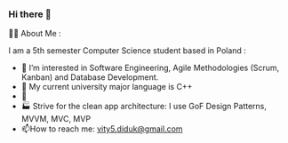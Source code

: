 ### Hi there 👋

👨‍💻 About Me :

I am a 5th semester Computer Science student based in Poland :
- 🔭  I’m interested in Software Engineering, Agile Methodologies (Scrum, Kanban) and Database Development.
- 🌱 My current university major language is C++
- 🐍 
- 🏭 Strive for the clean app architecture: I use GoF Design Patterns, MVVM, MVC, MVP
- 📫How to reach me: vity5.diduk@gmail.com
